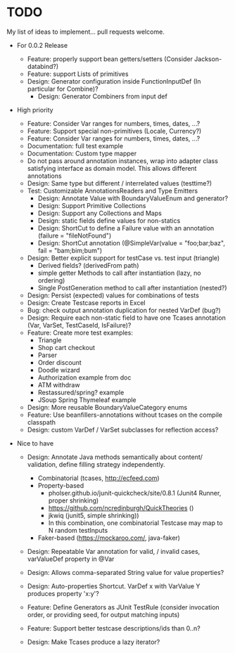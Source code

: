 # TODO

My list of ideas to implement... pull requests welcome.

* For 0.0.2 Release
  * Feature: properly support bean getters/setters (Consider Jackson-databind?)
  * Feature: support Lists of primitives
  * Design: Generator configuration inside FunctionInputDef (In particular for Combine)?
    * Design: Generator Combiners from input def

* High priority
  * Feature: Consider Var ranges for numbers, times, dates, ...?
  * Feature: Support special non-primitives (Locale, Currency?)
  * Feature: Consider Var ranges for numbers, times, dates, ...?
  * Documentation: full test example
  * Documentation: Custom type mapper
  * Do not pass around annotation instances, wrap into adapter class satisfying interface as domain model. This allows different annotations
  * Design: Same type but different / interrelated values (testtime?)
  * Test: Customizable AnnotationsReaders and Type Emitters
    * Design: Annotate Value with BoundaryValueEnum and generator?
    * Design: Support Primitive Collections
    * Design: Support any Collections and Maps
    * Design: static fields define values for non-statics
    * Design: ShortCut to define a Failure value with an annotation (failure = "fileNotFound")
    * Design: ShortCut annotation (@SimpleVar(value = "foo;bar;baz", fail = "bam;bim;bum")
  * Design: Better explicit support for testCase vs. test input (triangle)
    * Derived fields? (derivedFrom path)
    * simple getter Methods to call after instantiation (lazy, no ordering)
    * Single PostGeneration method to call after instantiation (nested?)
  * Design: Persist (expected) values for combinations of tests
  * Design: Create Testcase reports in Excel
  * Bug: check output annotation duplication for nested VarDef (bug?)
  * Design: Require each non-static field to have one Tcases annotation (Var, VarSet, TestCaseId, IsFailure)?
  * Feature: Create more test examples:
    * Triangle
    * Shop cart checkout
    * Parser
    * Order discount
    * Doodle wizard
    * Authorization example from doc
    * ATM withdraw
    * Restassured/spring? example
    * JSoup Spring Thymeleaf example
  * Design: More reusable BoundaryValueCategory enums
  * Feature: Use beanfillers-annotations without tcases on the compile classpath
  * Design: custom VarDef / VarSet subclasses for reflection access?

* Nice to have
  * Design: Annotate Java methods semantically about content/ validation, define filling strategy independently.
    * Combinatorial (tcases, http://ecfeed.com)
    * Property-based
      * pholser.github.io/junit-quickcheck/site/0.8.1 (Junit4 Runner, proper shrinking)
      * https://github.com/ncredinburgh/QuickTheories ()
      * jkwiq (junit5, simple shrinking))
      * In this combination, one combinatorial Testcase may map to N random testInputs
    * Faker-based (https://mockaroo.com/, java-faker)

  * Design: Repeatable Var annotation for valid, / invalid cases, varValueDef property in @Var
  * Design: Allows comma-separated String value for value properties?
  * Design: Auto-properties Shortcut. VarDef x with VarValue Y produces property 'x:y'?
  * Feature: Define Generators as JUnit TestRule (consider invocation order, or providing seed, for output matching inputs)
  * Feature: Support better testcase descriptions/ids than 0..n?
  * Design: Make Tcases produce a lazy iterator?
